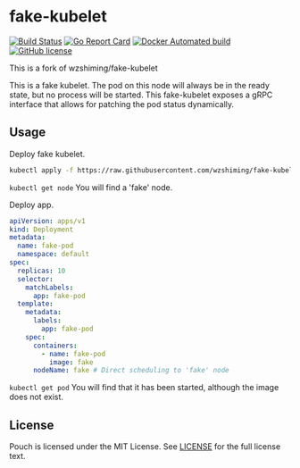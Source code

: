 # fake-kubelet

[![Build Status](https://travis-ci.org/wzshiming/fake-kubelet.svg?branch=master)](https://travis-ci.org/wzshiming/fake-kubelet)
[![Go Report Card](https://goreportcard.com/badge/github.com/wzshiming/fake-kubelet)](https://goreportcard.com/report/github.com/wzshiming/fake-kubelet)
[![Docker Automated build](https://img.shields.io/docker/cloud/automated/wzshiming/fake-kubelet.svg)](https://hub.docker.com/r/wzshiming/fake-kubelet)
[![GitHub license](https://img.shields.io/github/license/wzshiming/fake-kubelet.svg)](https://github.com/wzshiming/fake-kubelet/blob/master/LICENSE)

This is a fork of wzshiming/fake-kubelet 

This is a fake kubelet. The pod on this node will always be in the ready state, but no process will be started. This fake-kubelet exposes a gRPC interface that allows for patching the pod status dynamically.

## Usage

Deploy fake kubelet.

``` bash
kubectl apply -f https://raw.githubusercontent.com/wzshiming/fake-kubelet/master/deploy.yaml
```

`kubectl get node` You will find a 'fake' node.

Deploy app.
``` yaml
apiVersion: apps/v1
kind: Deployment
metadata:
  name: fake-pod
  namespace: default
spec:
  replicas: 10
  selector:
    matchLabels:
      app: fake-pod
  template:
    metadata:
      labels:
        app: fake-pod
    spec:
      containers:
        - name: fake-pod
          image: fake
      nodeName: fake # Direct scheduling to 'fake' node
```

`kubectl get pod` You will find that it has been started, although the image does not exist.

## License

Pouch is licensed under the MIT License. See [LICENSE](https://github.com/wzshiming/fake-kubelet/blob/master/LICENSE) for the full license text.
